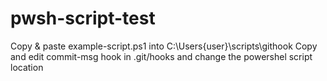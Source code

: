 # pwsh-script-test

Copy & paste example-script.ps1 into C:\Users\{user}\scripts\githook
Copy and edit commit-msg hook in .git/hooks and change the powershel script location

